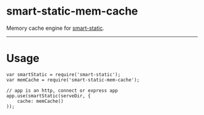 smart-static-mem-cache
====================

Memory cache engine for [smart-static](https://github.com/trenskow/smart-static.js).

----

# Usage
    
    var smartStatic = require('smart-static');
    var memCache = require('smart-static-mem-cache');
    
    // app is an http, connect or express app
    app.use(smartStatic(serveDir, {
        cache: memCache()
    ));
    